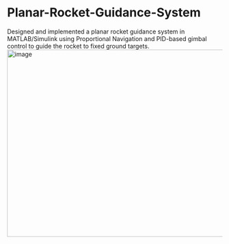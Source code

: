 # Planar-Rocket-Guidance-System
Designed and implemented a planar rocket guidance system in MATLAB/Simulink using Proportional Navigation and PID-based gimbal control to guide the rocket to fixed ground targets.
<img width="1160" height="438" alt="image" src="https://github.com/user-attachments/assets/e3aa6669-8d31-45a4-8e6d-da5e5c746c29" />
